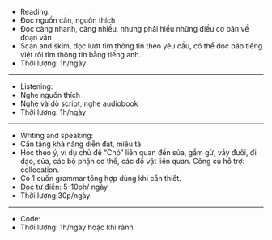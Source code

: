 - Reading:
-	Đọc nguồn cần, nguồn thích
-	Đọc càng nhanh, càng nhiều, nhưng phải hiểu những điều cơ bản về đoạn văn
-	Scan and skim, đọc lướt tìm thông tin theo yêu cầu, có thể đọc báo tiếng việt rồi tìm thông tin bằng tiếng anh.
-	Thời lượng: 1h/ngày
----------------------------------------------------------------------------------------------------------
- Listening:
-	Nghe nguồn thích
-	Nghe và dò script, nghe audiobook
-	Thời lượng: 1h/ngày
----------------------------------------------------------------------------------------------------------
- Writing and speaking:
-	Cần tăng khả năng diễn đạt, miêu tả
-	Học theo ý, ví dụ chủ đề “Chó” liên quan đến sủa, gầm gừ, vẫy đuôi, đi dạo, sủa, các bộ phận cơ thể, các đồ vật liên quan. Công cụ hỗ trợ: collocation.
-	Có 1 cuốn grammar tổng hợp dùng khi cần thiết.
-	Đọc từ điển: 5-10ph/ ngày
-	Thời lượng:30p/ngày
----------------------------------------------------------------------------------------------------------
- Code:
-	Thời lượng: 1h/ngày hoặc khi rảnh
